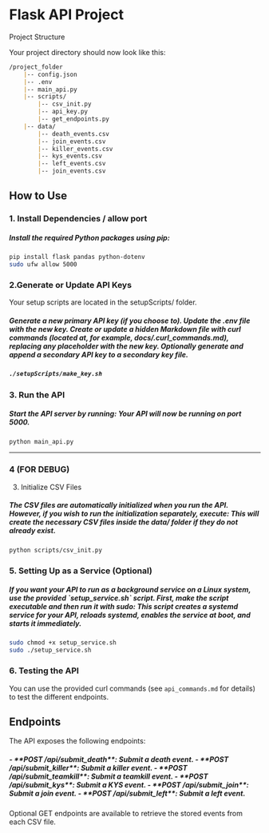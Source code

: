 # Flask API Project

Project Structure

Your project directory should now look like this:

```markdown
/project_folder 
    |-- config.json 
    |-- .env 
    |-- main_api.py 
    |-- scripts/ 
        |-- csv_init.py 
        |-- api_key.py 
        |-- get_endpoints.py 
    |-- data/
        |-- death_events.csv 
        |-- join_events.csv 
        |-- killer_events.csv 
        |-- kys_events.csv 
        |-- left_events.csv 
        |-- join_events.csv
```


## How to Use

### 1. Install Dependencies / allow port 

<h5>
Install the required Python packages using pip:
</h5>

```bash
pip install flask pandas python-dotenv
sudo ufw allow 5000
```

### 2.Generate or Update API Keys 

Your setup scripts are located in the setupScripts/ folder.

<h5>
    Generate a new primary API key (if you choose to).
    Update the .env file with the new key.
    Create or update a hidden Markdown file with curl commands (located at, for example, docs/.curl_commands.md), replacing any placeholder with the new key.
    Optionally generate and append a secondary API key to a secondary key file.
<h5>

```bash
./setupScripts/make_key.sh
```


### 3. Run the API

<h5>
Start the API server by running:
    Your API will now be running on port 5000.
</h5>

```bash
python main_api.py
```



<hr>

### 4 (FOR DEBUG)
3. Initialize CSV Files

<h5>
The CSV files are automatically initialized when you run the API. However, if you wish to run the initialization separately, execute:
This will create the necessary CSV files inside the data/ folder if they do not already exist.
</h5>

```bash
python scripts/csv_init.py
```



### 5. Setting Up as a Service (Optional)

<h5>
If you want your API to run as a background service on a Linux system, use the provided `setup_service.sh` script. First, make the script executable and then run it with sudo:
This script creates a systemd service for your API, reloads systemd, enables the service at boot, and starts it immediately.
</h5>

```bash
sudo chmod +x setup_service.sh
sudo ./setup_service.sh
```



### 6. Testing the API

You can use the provided curl commands (see `api_commands.md` for details) to test the different endpoints.

## Endpoints

The API exposes the following endpoints:
<h5>
- **POST /api/submit_death**: Submit a death event.
- **POST /api/submit_killer**: Submit a killer event.
- **POST /api/submit_teamkill**: Submit a teamkill event.
- **POST /api/submit_kys**: Submit a KYS event.
- **POST /api/submit_join**: Submit a join event.
- **POST /api/submit_left**: Submit a left event.
</h5>
Optional GET endpoints are available to retrieve the stored events from each CSV file.
